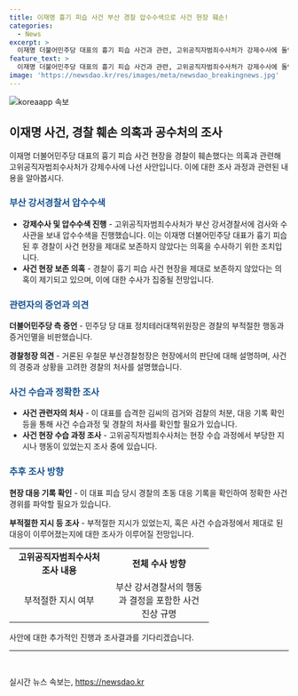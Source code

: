```yaml
---
title: 이재명 흉기 피습 사건 부산 경찰 압수수색으로 사건 현장 훼손!
categories:
  - News
excerpt: >
  이재명 더불어민주당 대표의 흉기 피습 사건과 관련, 고위공직자범죄수사처가 강제수사에 돌입했습니다. 지난 1월 이재명 대표가 피습된 후 경찰의 현장 수습이 적절하지 않았다는 의혹을 수사 중이며, 공수처는 부산 강서경찰서에 압수수색을 실시했습니다. 이 사건은 여전히 논란의 중심에 있으며, 사건 현장을 훼손했다는 주장에 대한 수사가 진행 중입니다. 고위 경찰 당국과의 갈등은 끝나지 않을 것으로 보입니다.
feature_text: >
  이재명 더불어민주당 대표의 흉기 피습 사건과 관련, 고위공직자범죄수사처가 강제수사에 돌입했습니다. 지난 1월 이재명 대표가 피습된 후 경찰의 현장 수습이 적절하지 않았다는 의혹을 수사 중이며, 공수처는 부산 강서경찰서에 압수수색을 실시했습니다. 이 사건은 여전히 논란의 중심에 있으며, 사건 현장을 훼손했다는 주장에 대한 수사가 진행 중입니다. 고위 경찰 당국과의 갈등은 끝나지 않을 것으로 보입니다.
image: 'https://newsdao.kr/res/images/meta/newsdao_breakingnews.jpg'
---
```


<p><img src="https://newsdao.kr/res/images/meta/newsdao_breakingnews.jpg" alt="koreaapp 속보" /></p>

<h2 data-ke-size="size26">이재명 사건, 경찰 훼손 의혹과 공수처의 조사</h2>

<p data-ke-size="size16">이재명 더불어민주당 대표의 흉기 피습 사건 현장을 경찰이 훼손했다는 의혹과 관련해 고위공직자범죄수사처가 강제수사에 나선 사안입니다. 이에 대한 조사 과정과 관련된 내용을 알아봅시다.</p>

<h3><b><span style="color: #1a5490;">부산 강서경찰서 압수수색</span></b></h3>

<ul>
  <li><b>강제수사 및 압수수색 진행</b> - 고위공직자범죄수사처가 부산 강서경찰서에 검사와 수사관을 보내 압수수색을 진행했습니다. 이는 이재명 더불어민주당 대표가 흉기 피습된 후 경찰이 사건 현장을 제대로 보존하지 않았다는 의혹을 수사하기 위한 조치입니다.</li>
  <li><b>사건 현장 보존 의혹</b> - 경찰이 흉기 피습 사건 현장을 제대로 보존하지 않았다는 의혹이 제기되고 있으며, 이에 대한 수사가 집중될 전망입니다.</li>
</ul>

<h3><b><span style="color: #1a5490;">관련자의 증언과 의견</span></b></h3>

<p data-ke-size="size16"><b>더불어민주당 측 증언</b> - 민주당 당 대표 정치테러대책위원장은 경찰의 부적절한 행동과 증거인멸을 비판했습니다.</p>

<p data-ke-size="size16"><b>경찰청장 의견</b> - 거론된 우철문 부산경찰청장은 현장에서의 판단에 대해 설명하며, 사건의 경중과 상황을 고려한 경찰의 처사를 설명했습니다.</p>

<h3><b><span style="color: #1a5490;">사건 수습과 정확한 조사</span></b></h3>

<ul>
  <li><b>사건 관련자의 처사</b> - 이 대표를 습격한 김씨의 검거와 검찰의 처분, 대응 기록 확인 등을 통해 사건 수습과정 및 경찰의 처사를 확인할 필요가 있습니다.</li>
  <li><b>사건 현장 수습 과정 조사</b> - 고위공직자범죄수사처는 현장 수습 과정에서 부당한 지시나 행동이 있었는지 조사 중에 있습니다.</li>
</ul>

<h3><b><span style="color: #1a5490;">추후 조사 방향</span></b></h3>

<p data-ke-size="size16"><b>현장 대응 기록 확인</b> - 이 대표 피습 당시 경찰의 초동 대응 기록을 확인하여 정확한 사건 경위를 파악할 필요가 있습니다.</p>

<p data-ke-size="size16"><b>부적절한 지시 등 조사</b> - 부적절한 지시가 있었는지, 혹은 사건 수습과정에서 제대로 된 대응이 이루어졌는지에 대한 조사가 이루어질 전망입니다.</p>

<table>
  <colgroup>
    <col width="180" />
    <col width="180" />
  </colgroup>
  <tr>
    <td style="text-align: center; height: 17px;"><b>고위공직자범죄수사처 조사 내용</b></td>
    <td style="text-align: center; height: 17px;"><b>전체 수사 방향</b></td>
  </tr>
  <tr>
    <td style="text-align: center; height: 17px;">부적절한 지시 여부</td>
    <td style="text-align: center; height: 17px;">부산 강서경찰서의 행동과 결정을 포함한 사건 진상 규명</td>
  </tr>
</table>

<p data-ke-size="size16">사안에 대한 추가적인 진행과 조사결과를 기다리겠습니다.</p>

<hr/>

<p data-ke-size="size16">&nbsp;</p>
실시간 뉴스 속보는, <a href="https://newsdao.kr" rel="dofollow">https://newsdao.kr</a>


